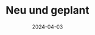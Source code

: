 ---
title: "Neu und geplant"
date: 2024-04-03
description: 
draft: false
collapsible: true
weight: 2 
---